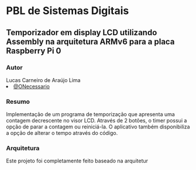 # PBL de Sistemas Digitais

## Temporizador em display LCD utilizando Assembly na arquitetura ARMv6 para a placa Raspberry Pi 0

### Autor
<div align="justify">
    <h7>Lucas Carneiro de Araújo Lima</h7>
    <li><a href="https://github.com/ONecessario" style="display:inline">@ONecessario</a></li>
</div>

### Resumo
Implementação de um programa de temporização que apresenta uma contagem decrescente no visor LCD. Através de 2 botões, o timer possui a opção de parar a contagem ou reiniciá-la. O aplicativo também disponibiliza a opção de alterar o tempo através do código.

### Arquitetura
Este projeto foi completamente feito baseado na arquitetur

